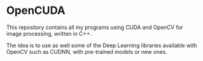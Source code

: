 # OpenCUDA
This repository contains all my programs using CUDA and OpenCV for image processing, written in C++.

The idea is to use as well some of the Deep Learning libraries available with OpenCV such as CUDNN, with pre-trained models or new ones.
